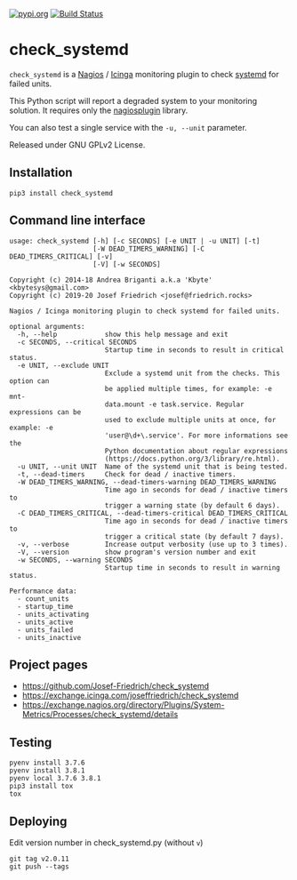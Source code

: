 [![pypi.org](http://img.shields.io/pypi/v/check_systemd.svg)](https://pypi.python.org/pypi/check_systemd)
[![Build Status](https://travis-ci.org/Josef-Friedrich/check_systemd.svg?branch=master)](https://travis-ci.org/Josef-Friedrich/check_systemd)

# check_systemd

`check_systemd` is a
[Nagios](https://www.nagios.org) / [Icinga](https://icinga.com)
monitoring plugin to check [systemd](https://systemd.io) for failed
units.

This Python script will report a degraded system to your monitoring solution.
It requires only the
[nagiosplugin](https://nagiosplugin.readthedocs.io/en/stable) library.

You can also test a single service with the `-u, --unit` parameter.

Released under GNU GPLv2 License.

## Installation

```
pip3 install check_systemd
```

## Command line interface

```
usage: check_systemd [-h] [-c SECONDS] [-e UNIT | -u UNIT] [-t]
                     [-W DEAD_TIMERS_WARNING] [-C DEAD_TIMERS_CRITICAL] [-v]
                     [-V] [-w SECONDS]

Copyright (c) 2014-18 Andrea Briganti a.k.a 'Kbyte' <kbytesys@gmail.com>
Copyright (c) 2019-20 Josef Friedrich <josef@friedrich.rocks>

Nagios / Icinga monitoring plugin to check systemd for failed units.

optional arguments:
  -h, --help            show this help message and exit
  -c SECONDS, --critical SECONDS
                        Startup time in seconds to result in critical status.
  -e UNIT, --exclude UNIT
                        Exclude a systemd unit from the checks. This option can
                        be applied multiple times, for example: -e mnt-
                        data.mount -e task.service. Regular expressions can be
                        used to exclude multiple units at once, for example: -e
                        'user@\d+\.service'. For more informations see the
                        Python documentation about regular expressions
                        (https://docs.python.org/3/library/re.html).
  -u UNIT, --unit UNIT  Name of the systemd unit that is being tested.
  -t, --dead-timers     Check for dead / inactive timers.
  -W DEAD_TIMERS_WARNING, --dead-timers-warning DEAD_TIMERS_WARNING
                        Time ago in seconds for dead / inactive timers to
                        trigger a warning state (by default 6 days).
  -C DEAD_TIMERS_CRITICAL, --dead-timers-critical DEAD_TIMERS_CRITICAL
                        Time ago in seconds for dead / inactive timers to
                        trigger a critical state (by default 7 days).
  -v, --verbose         Increase output verbosity (use up to 3 times).
  -V, --version         show program's version number and exit
  -w SECONDS, --warning SECONDS
                        Startup time in seconds to result in warning status.

Performance data:
  - count_units
  - startup_time
  - units_activating
  - units_active
  - units_failed
  - units_inactive

```

## Project pages

* https://github.com/Josef-Friedrich/check_systemd
* https://exchange.icinga.com/joseffriedrich/check_systemd
* https://exchange.nagios.org/directory/Plugins/System-Metrics/Processes/check_systemd/details

## Testing

```
pyenv install 3.7.6
pyenv install 3.8.1
pyenv local 3.7.6 3.8.1
pip3 install tox
tox
```

## Deploying

Edit version number in check_systemd.py (without `v`)

```
git tag v2.0.11
git push --tags
```
